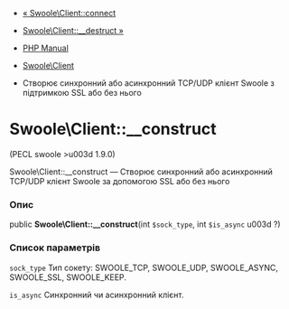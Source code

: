 - [« Swoole\Client::connect](swoole-client.connect.md)
- [Swoole\Client::\_\_destruct »](swoole-client.destruct.md)

- [PHP Manual](index.md)
- [Swoole\Client](class.swoole-client.md)
- Створює синхронний або асинхронний TCP/UDP клієнт Swoole з
підтримкою SSL або без нього

# Swoole\Client::\_\_construct

(PECL swoole \>u003d 1.9.0)

Swoole\Client::\_\_construct — Створює синхронний або асинхронний
TCP/UDP клієнт Swoole за допомогою SSL або без нього

### Опис

public **Swoole\Client::\_\_construct**(int `$sock_type`, int
`$is_async` u003d ?)

### Список параметрів

`sock_type`
Тип сокету: SWOOLE_TCP, SWOOLE_UDP, SWOOLE_ASYNC, SWOOLE_SSL,
SWOOLE_KEEP.

`is_async`
Синхронний чи асинхронний клієнт.
